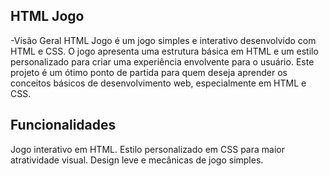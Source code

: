 ## HTML Jogo

-Visão Geral
 HTML Jogo é um jogo simples e interativo desenvolvido com HTML e CSS. O jogo apresenta uma estrutura básica em HTML e um estilo personalizado para criar uma experiência envolvente para o usuário. Este projeto é um ótimo ponto de partida para 
 quem deseja aprender os conceitos básicos de desenvolvimento web, especialmente em HTML e CSS.

## Funcionalidades
Jogo interativo em HTML.
Estilo personalizado em CSS para maior atratividade visual.
Design leve e mecânicas de jogo simples.
